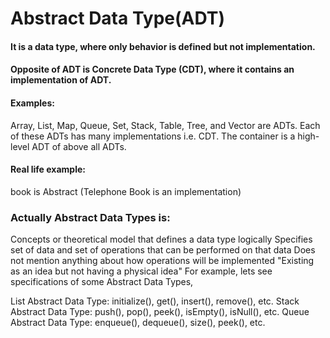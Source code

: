 # Abstract Data Type(ADT) 
#### It is a data type, where only behavior is defined but not implementation.

#### Opposite of ADT is Concrete Data Type (CDT), where it contains an implementation of ADT.

#### Examples:
Array, List, Map, Queue, Set, Stack, Table, Tree, and Vector are ADTs. Each of these ADTs has many implementations i.e. CDT. The container is a high-level ADT of above all ADTs.

#### Real life example:
book is Abstract (Telephone Book is an implementation)

### Actually Abstract Data Types is:

Concepts or theoretical model that defines a data type logically
Specifies set of data and set of operations that can be performed on that data
Does not mention anything about how operations will be implemented
"Existing as an idea but not having a physical idea"
For example, lets see specifications of some Abstract Data Types,

List Abstract Data Type: initialize(), get(), insert(), remove(), etc.
Stack Abstract Data Type: push(), pop(), peek(), isEmpty(), isNull(), etc.
Queue Abstract Data Type: enqueue(), dequeue(), size(), peek(), etc. 